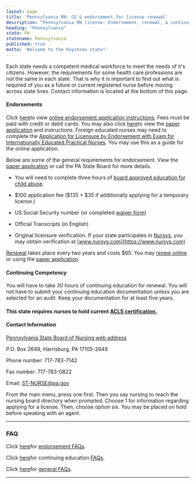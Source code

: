 ```yaml
---
layout: page
title: 'Pennsylvania RN: CE & endorsement for license renewal'
description: "Pennsylvania RN license: Endorsement, renewal, & continuing ed. Stay compliant & advance your career.\r"
heading: "Pennsylvania"
state: PA
statename: Pennsylvania
published: true
motto: 'Welcome to the Keystone state!'
---
```


Each state needs a competent medical workforce to meet the needs of it's
citizens. However, the requirements for some health care professions are
not the same in each state. That is why it is important to find out what
is required of you as a future or current registered nurse before moving
across state lines. Contact information is located at the bottom of this
page.

#### Endorsements

Click
[here](https://www.dos.pa.gov/ProfessionalLicensing/BoardsCommissions/Nursing/Documents/Applications%20and%20Forms/Online%20Instr%20Grad%20Exam%20GTPP.pdf)to
view [online endorsement application
instructions](https://www.dos.pa.gov/ProfessionalLicensing/BoardsCommissions/Nursing/Documents/Applications%20and%20Forms/Online%20Instr%20Grad%20Exam%20GTPP.pdf).
Fees must be paid with credit or debit cards. You may also click
[here](https://www.dos.pa.gov/ProfessionalLicensing/BoardsCommissions/Nursing/Documents/Applications%20and%20Forms/Online%20Endorsement%20Combined%20Instructions.pdf)to
view the [paper
application](https://www.dos.pa.gov/ProfessionalLicensing/BoardsCommissions/Nursing/Documents/Applications%20and%20Forms/Online%20Endorsement%20Combined%20Instructions.pdf)
and instructions. Foreign educated nurses may need to complete the
[Application for Licensure by Endorsement with Exam for Internationally
Educated Practical
Nurses](https://www.dos.pa.gov/ProfessionalLicensing/BoardsCommissions/Nursing/Documents/Applications%20and%20Forms/Endorsement_Out_of_State.pdf).
You may use this as a guide for the online application.

Below are some of the general requirements for endorsement. View the
[paper
application](https://www.dos.pa.gov/ProfessionalLicensing/BoardsCommissions/Nursing/Documents/Applications%20and%20Forms/Online%20Endorsement%20Combined%20Instructions.pdf)
or call the PA State Board for more details.

-   You will need to complete three hours of [board approved education
    for child
    abuse](https://www.dos.pa.gov/ProfessionalLicensing/BoardsCommissions/Pages/Act-31.aspx).

-   \$100 application fee (\$135 + \$35 if additionally applying for a
    temporary license.)

-   US Social Security number (or completed [waiver
    form](https://www.dos.pa.gov/ProfessionalLicensing/BoardsCommissions/Nursing/Documents/Applications%20and%20Forms/SSN%20Waiver%20Form.pdf))

-   Official Transcripts (in English)

-   Original licensure verification. If your state participates in
    [Nursys](https://www.nursys.com), you may obtain verification at
    [www.nursys.com](https://www.nursys.com)

[Renewal](https://www.dos.pa.gov/ProfessionalLicensing/BoardsCommissions/Nursing/Pages/Renewal%20Information.aspx) takes
place every two years and costs \$65. You may [renew
online](https://www.pals.pa.gov/) or using the [paper
application](https://www.pals.pa.gov).

#### Continuing Competency

You will have to take 30 hours of continuing education for renewal. You
will not have to submit your continuing education documentation unless
you are selected for an audit. Keep your documentation for at least five
years.

#### This state requires nurses to hold current [ACLS certification.](https://www.acls.net/pennsylvania-acls-pals-bls)

#### Contact Information

[Pennsylvania State Board of Nursing web
address](https://www.dos.pa.gov/ProfessionalLicensing/BoardsCommissions/Nursing/Pages/default.aspx)

P.O. Box 2649, Harrisburg, PA 17105-2649

Phone number: 717-783-7142

Fax number: 717-783-0822

Email:
[ST-NURSE@pa.gov](mailto:ST-NURSE@pa.gov?subject=License%20renewals%20and%20endorsements&body=Hi%2C%0A%0AI%20was%20on%20the%20ACLS%20Training%20Center%20website%20RNMobility.com%20and%20read%20that%20I%20can%20send%20my%20questions%20for%20the%20Pennsylvania%20State%20Board%20of%20Nursing%20here.)

From the main menu, press one first. Then you say nursing to reach the
nursing board directory when prompted. Choose 1 for information
regarding applying for a license. Then, choose option six. You may be
placed on hold before speaking with an agent.

* * * * *

### FAQ

Click
[here](https://www.dos.pa.gov/ProfessionalLicensing/BoardsCommissions/Nursing/Documents/Applications%20and%20Forms/FAQs%20for%20End%20TPP.pdf)for
[endorsement
FAQs](https://www.dos.pa.gov/ProfessionalLicensing/BoardsCommissions/Nursing/Documents/Applications%20and%20Forms/FAQs%20for%20End%20TPP.pdf).

Click
[here](https://www.dos.pa.gov/ProfessionalLicensing/BoardsCommissions/Nursing/Documents/Applications%20and%20Forms/FAQ%20RNce.pdf)for
continuing education
[FAQs](https://www.dos.pa.gov/ProfessionalLicensing/BoardsCommissions/Nursing/Documents/Applications%20and%20Forms/FAQ%20RNce.pdf).

Click
[here](https://www.dos.pa.gov/ProfessionalLicensing/BoardsCommissions/Nursing/Pages/General-Information.aspx)for
[general
FAQs](https://www.dos.pa.gov/ProfessionalLicensing/BoardsCommissions/Nursing/Pages/General-Information.aspx).

* * * * *
